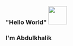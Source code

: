 ### "Hello World" <img src="https://media.giphy.com/media/qadvd1vBaZBBu/giphy.gif" width="50px">
### I'm Abdulkhalik 


